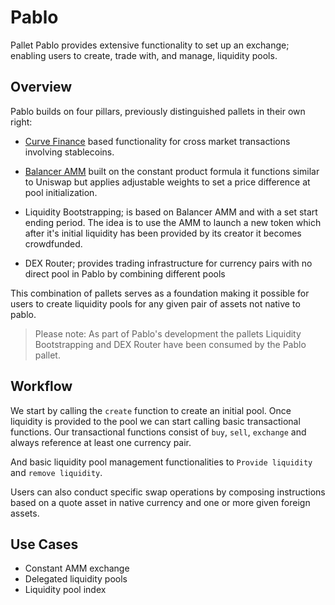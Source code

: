 # Pablo
Pallet Pablo provides extensive functionality to set up an exchange; enabling users to create, trade with, and manage, liquidity pools.


## Overview
Pablo builds on four pillars, previously distinguished pallets in their own right: 

- [Curve Finance](https://curve.fi/files/stableswap-paper.pdf) based functionality for cross market transactions involving stablecoins.

- [Balancer AMM](https://balancer.fi/whitepaper.pdf) built on the constant product formula it functions similar to Uniswap but applies adjustable weights to set a price difference at pool initialization.

- Liquidity Bootstrapping; is based on Balancer AMM and with a set start ending period. The idea is to use the AMM to launch a new token which after it's initial liquidity has been provided by its creator it becomes crowdfunded.

- DEX Router; provides trading infrastructure for currency pairs with no direct pool in Pablo by combining different pools 

This combination of pallets serves as a foundation making it possible for users to create liquidity pools for any given pair of assets not native to pablo.
> Please note: As part of Pablo's development the pallets Liquidity Bootstrapping and DEX Router have been consumed by the Pablo pallet.


## Workflow
We start by calling the `create` function to create an initial pool. Once liquidity is provided to the pool we can start calling basic transactional functions.
Our transactional functions consist of `buy`, `sell`, `exchange` and always reference at least one currency pair.

And basic liquidity pool management functionalities to `Provide liquidity` and `remove liquidity`.

Users can also conduct specific swap operations by composing instructions based on a quote asset in native currency and one or more given foreign assets.


## Use Cases
- Constant AMM exchange
- Delegated liquidity pools
- Liquidity pool index